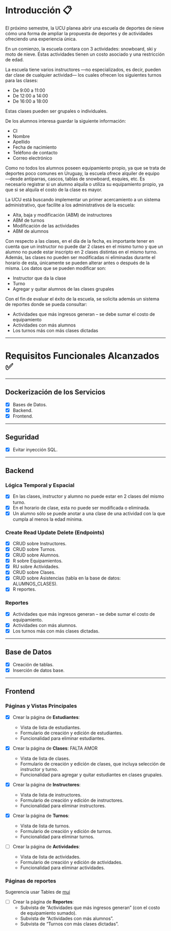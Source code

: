 # Introducción :clipboard:

El próximo semestre, la UCU planea abrir una escuela de deportes de nieve cómo una forma de ampliar la propuesta de deportes y de actividades ofreciendo una experiencia única.

En un comienzo, la escuela contara con 3 actividades: snowboard, ski y moto de nieve. Estas actividades tienen un costo asociado y una restricción de edad. 

La escuela tiene varios instructores ―no especializados, es decir, pueden dar clase de cualquier actividad― los cuales ofrecen los siguientes turnos para las clases: 
- De 9:00 a 11:00 
- De 12:00 a 14:00 
- De 16:00 a 18:00

Estas clases pueden ser grupales o individuales.

De los alumnos interesa guardar la siguiente información: 
- CI 
- Nombre 
- Apellido 
- Fecha de nacimiento 
- Teléfono de contacto 
- Correo electrónico

Como no todos los alumnos poseen equipamiento propio, ya que se trata de deportes poco comunes en Uruguay, la escuela ofrece alquiler de equipo ―desde antiparras, cascos, tablas de snowboard, esquíes, etc. Es necesario registrar si un alumno alquila o utiliza su equipamiento propio, ya que si se alquila el costo de la clase es mayor.

La UCU está buscando implementar un primer acercamiento a un sistema administrativo, que facilite a los administrativos de la escuela:

- Alta, baja y modificación (ABM) de instructores 
- ABM de turnos 
- Modificación de las actividades 
- ABM de alumnos 

Con respecto a las clases, en el día de la fecha, es importante tener en cuenta que un instructor no puede dar 2 clases en el mismo turno y que un alumno no puede estar inscripto en 2 clases distintas en el mismo turno. Además, las clases no pueden ser modificadas ni eliminadas durante el horario de esta, únicamente se pueden alterar antes o después de la misma. Los datos que se  pueden modificar son: 

- Instructor que da la clase 
- Turno 
- Agregar y quitar alumnos de las clases grupales

Con el fin de evaluar el éxito de la escuela, se solicita además un sistema de reportes donde se pueda consultar: 

- Actividades que más ingresos generan – se debe sumar el costo de equipamiento 
- Actividades con más alumnos 
- Los turnos más con más clases dictadas

---

# Requisitos Funcionales Alcanzados :white_check_mark:

---

## Dockerización de los Servicios

- [x] Bases de Datos.
- [x] Backend.
- [x] Frontend.

---

## Seguridad

- [x] Evitar inyección SQL.

---

## Backend

### Lógica Temporal y Espacial

- [x] En las clases, instructor y alumno no puede estar en 2 clases del mismo turno.
- [x] En el horario de clase, esta no puede ser modificada o eliminada.
- [x] Un alumno sólo se puede anotar a una clase de una actividad con la que cumpla al menos la edad mínima.

### Create Read Update Delete (Endpoints)

- [x] CRUD sobre Instructores.
- [x] CRUD sobre Turnos.
- [x] CRUD sobre Alumnos.
- [x] R sobre Equipamientos.
- [x] RU sobre Actividades.
- [x] CRUD sobre Clases.
- [x] CRUD sobre Asistencias (tabla en la base de datos: ALUMNOS_CLASES).
- [x] R reportes.

### Reportes

- [x] Actividades que más ingresos generan – se debe sumar el costo de equipamiento.
- [x] Actividades con más alumnos.
- [x] Los turnos más con más clases dictadas.

---

## Base de Datos

- [x] Creación de tablas.
- [x] Inserción de datos base.

---

## Frontend

### Páginas y Vistas Principales

- [X] Crear la página de **Estudiantes**:

  - Vista de lista de estudiantes.
  - Formulario de creación y edición de estudiantes.
  - Funcionalidad para eliminar estudiantes.

- [X] Crear la página de **Clases**:
  FALTA AMOR 
  - Vista de lista de clases.
  - Formulario de creación y edición de clases, que incluya selección de instructor y turno.
  - Funcionalidad para agregar y quitar estudiantes en clases grupales.

- [X] Crear la página de **Instructores**:

  - Vista de lista de instructores.
  - Formulario de creación y edición de instructores.
  - Funcionalidad para eliminar instructores.

- [X] Crear la página de **Turnos**:

  - Vista de lista de turnos.
  - Formulario de creación y edición de turnos.
  - Funcionalidad para eliminar turnos.

- [ ] Crear la página de **Actividades**:
  - Vista de lista de actividades.
  - Formulario de creación y edición de actividades.
  - Funcionalidad para eliminar actividades.

### Páginas de reportes

Sugerencia usar Tables de [mui](https://mui.com/material-ui/react-table/)

- [ ] Crear la página de **Reportes**:
  - Subvista de “Actividades que más ingresos generan” (con el costo de equipamiento sumado).
  - Subvista de “Actividades con más alumnos”.
  - Subvista de “Turnos con más clases dictadas”.